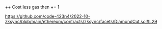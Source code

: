 ++ Cost less gas then += 1

https://github.com/code-423n4/2022-10-zksync/blob/main/ethereum/contracts/zksync/facets/DiamondCut.sol#L29